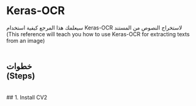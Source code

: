 # Keras-OCR
سيعلمك هذا المرجع كيفية استخدام Keras-OCR لاستخراج النصوص من المستند <br>
(This reference will teach you how to use Keras-OCR for extracting texts from an image)<br><br>
<h2>
خطوات<br>
(Steps)
</h2><br>
## 1. Install CV2
